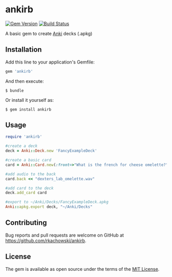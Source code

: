 # ankirb

[![Gem Version](https://badge.fury.io/rb/ankirb.svg)](https://badge.fury.io/rb/ankirb)  [![Build Status](https://travis-ci.org/rkachowski/anki-rb.svg?branch=master)](https://travis-ci.org/rkachowski/anki-rb)
 
A basic gem to create [Anki](http://ankisrs.net/) decks (.apkg)

## Installation

Add this line to your application's Gemfile:

```ruby
gem 'ankirb'
```

And then execute:

    $ bundle

Or install it yourself as:

    $ gem install ankirb

## Usage

```ruby
require 'ankirb'

#create a deck
deck = Anki::Deck.new 'FancyExampleDeck'

#create a basic card
card = Anki::Card.new(:front=>"What is the french for cheese omelette?", :back=>"Omelette au fromage")

#add audio to the back
card.back << "dexters_lab_omelette.wav"

#add card to the deck
deck.add_card card

#export to ~/Anki/Decks/FancyExampleDeck.apkg
Anki::apkg.export deck, "~/Anki/Decks" 
```

## Contributing

Bug reports and pull requests are welcome on GitHub at https://github.com/rkachowski/ankirb.


## License

The gem is available as open source under the terms of the [MIT License](http://opensource.org/licenses/MIT).

